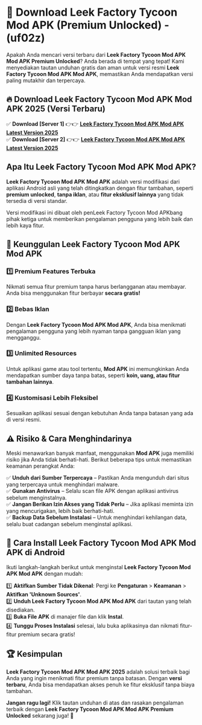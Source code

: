 

# 🎯 Download Leek Factory Tycoon Mod APK (Premium Unlocked) -  (uf02z) 

Apakah Anda mencari versi terbaru dari **Leek Factory Tycoon Mod APK Mod APK Premium Unlocked**? Anda berada di tempat yang tepat! Kami menyediakan tautan unduhan gratis dan aman untuk versi resmi **Leek Factory Tycoon Mod APK Mod APK**, memastikan Anda mendapatkan versi paling mutakhir dan terpercaya.

## 🔥 Download Leek Factory Tycoon Mod APK Mod APK 2025 (Versi Terbaru)

✅ **Download [Server 1]** 👉👉 [**Leek Factory Tycoon Mod APK Mod APK Latest Version 2025**](https://apkcomod.com?title=Leek_Factory_Tycoon_Mod_APK)  
✅ **Download [Server 2]** 👉👉 [**Leek Factory Tycoon Mod APK Mod APK Latest Version 2025**](https://apkcomod.com?title=Leek_Factory_Tycoon_Mod_APK)  

## Apa Itu Leek Factory Tycoon Mod APK Mod APK?

**Leek Factory Tycoon Mod APK Mod APK** adalah versi modifikasi dari aplikasi Android asli yang telah ditingkatkan dengan fitur tambahan, seperti **premium unlocked**, **tanpa iklan**, atau **fitur eksklusif lainnya** yang tidak tersedia di versi standar.

Versi modifikasi ini dibuat oleh penLeek Factory Tycoon Mod APKbang pihak ketiga untuk memberikan pengalaman pengguna yang lebih baik dan lebih kaya fitur.

## 🎯 Keunggulan Leek Factory Tycoon Mod APK Mod APK

### 1️⃣ Premium Features Terbuka
Nikmati semua fitur premium tanpa harus berlangganan atau membayar. Anda bisa menggunakan fitur berbayar **secara gratis!**

### 2️⃣ Bebas Iklan
Dengan **Leek Factory Tycoon Mod APK Mod APK**, Anda bisa menikmati pengalaman pengguna yang lebih nyaman tanpa gangguan iklan yang mengganggu.

### 3️⃣ Unlimited Resources
Untuk aplikasi game atau tool tertentu, **Mod APK** ini memungkinkan Anda mendapatkan sumber daya tanpa batas, seperti **koin, uang, atau fitur tambahan lainnya**.

### 4️⃣ Kustomisasi Lebih Fleksibel
Sesuaikan aplikasi sesuai dengan kebutuhan Anda tanpa batasan yang ada di versi resmi.

## ⚠️ Risiko & Cara Menghindarinya

Meski menawarkan banyak manfaat, menggunakan **Mod APK** juga memiliki risiko jika Anda tidak berhati-hati. Berikut beberapa tips untuk memastikan keamanan perangkat Anda:

✅ **Unduh dari Sumber Terpercaya** – Pastikan Anda mengunduh dari situs yang terpercaya untuk menghindari malware.  
✅ **Gunakan Antivirus** – Selalu scan file APK dengan aplikasi antivirus sebelum menginstalnya.  
✅ **Jangan Berikan Izin Akses yang Tidak Perlu** – Jika aplikasi meminta izin yang mencurigakan, lebih baik berhati-hati.  
✅ **Backup Data Sebelum Instalasi** – Untuk menghindari kehilangan data, selalu buat cadangan sebelum menginstal aplikasi.

## 📌 Cara Install Leek Factory Tycoon Mod APK Mod APK di Android

Ikuti langkah-langkah berikut untuk menginstal **Leek Factory Tycoon Mod APK Mod APK** dengan mudah:

1️⃣ **Aktifkan Sumber Tidak Dikenal**: Pergi ke **Pengaturan** > **Keamanan** > **Aktifkan 'Unknown Sources'**.  
2️⃣ **Unduh Leek Factory Tycoon Mod APK Mod APK** dari tautan yang telah disediakan.  
3️⃣ **Buka File APK** di manajer file dan klik **Instal**.  
4️⃣ **Tunggu Proses Instalasi** selesai, lalu buka aplikasinya dan nikmati fitur-fitur premium secara gratis!

## 🏆 Kesimpulan

**Leek Factory Tycoon Mod APK Mod APK 2025** adalah solusi terbaik bagi Anda yang ingin menikmati fitur premium tanpa batasan. Dengan **versi terbaru**, Anda bisa mendapatkan akses penuh ke fitur eksklusif tanpa biaya tambahan.

**Jangan ragu lagi!** Klik tautan unduhan di atas dan rasakan pengalaman terbaik dengan **Leek Factory Tycoon Mod APK Mod APK Premium Unlocked** sekarang juga! 🚀

